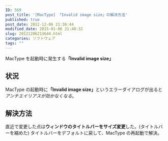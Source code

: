 ```yaml
---
ID: 569
post_title: '[MacType] 「Invalid image size」の解決方法'
published: true
post_date: 2012-12-06 21:36:44
modified_date: 2015-01-06 21:40:32
slug: 20121206213644.html
categories: ソフトウェア
tags: ""
---
```

MacType を起動時に発生する<strong>「Invalid image size」</strong>
<!--more-->
<h2>状況</h2>
MacType の起動時に<strong>「Invalid image size」</strong>というエラーダイアログが出ると<em>アンチエイリアスが効かなくなる</em>。

<h2>解決方法</h2>
直近で変更した点は<strong>ウィンドウのタイトルバーをサイズ変更</strong>した。(タイトルバーを縮めた)
タイトルバーをデフォルトに戻して、MacType の再起動で解決。